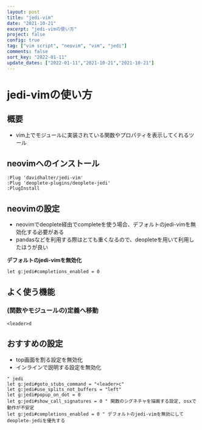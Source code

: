 ```yaml
---
layout: post
title: "jedi-vim"
date: "2021-10-21"
excerpt: "jedi-vimの使い方"
project: false
config: true
tag: ["vim script", "neovim", "vim", "jedi"]
comments: false
sort_key: "2022-01-11"
update_dates: ["2022-01-11","2021-10-21","2021-10-21"]
---
```


# jedi-vimの使い方

## 概要
 - vim上でモジュールに実装されている関数やプロパティを表示してくれるツール

## neovimへのインストール

```vim
:Plug 'davidhalter/jedi-vim'
:Plug 'deoplete-plugins/deoplete-jedi'
:PlugInstall
```

## neovimの設定
 - neovimでdeoplete経由でcompleteを使う場合、デフォルトのjedi-vimを無効化する必要がある
 - pandasなどを利用する際はとても重くなるので、deopleteを用いて利用したほうが良い

**デフォルトのjedi-vimを無効化**  

```vim
let g:jedi#completions_enabled = 0
```

## よく使う機能

### (関数やモジュールの)定義へ移動

```vim
<leader>d
```

## おすすめの設定
 - top画面を割る設定を無効化
 - インラインで説明する設定を無効化

```vim
" jedi
let g:jedi#goto_stubs_command = "<leader>c"
let g:jedi#use_splits_not_buffers = "left"
let g:jedi#popup_on_dot = 0
let g:jedi#show_call_signatures = 0 " 関数のシグネチャを描画する設定, osxで動作が不安定
let g:jedi#completions_enabled = 0 " デフォルトのjedi-vimを無効にしてdeoplete-jediを優先する
```

